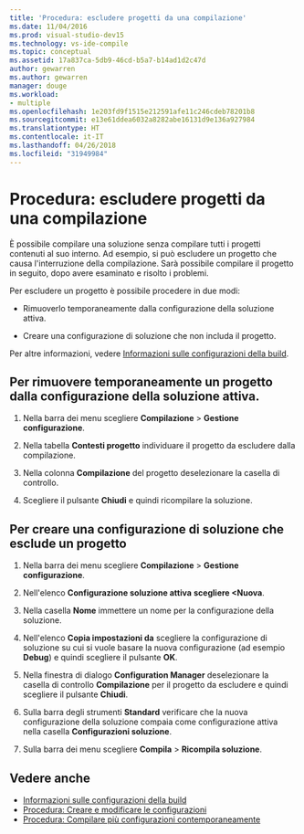 ```yaml
---
title: 'Procedura: escludere progetti da una compilazione'
ms.date: 11/04/2016
ms.prod: visual-studio-dev15
ms.technology: vs-ide-compile
ms.topic: conceptual
ms.assetid: 17a837ca-5db9-46cd-b5a7-b14ad1d2c47d
author: gewarren
ms.author: gewarren
manager: douge
ms.workload:
- multiple
ms.openlocfilehash: 1e203fd9f1515e212591afe11c246cdeb78201b8
ms.sourcegitcommit: e13e61ddea6032a8282abe16131d9e136a927984
ms.translationtype: HT
ms.contentlocale: it-IT
ms.lasthandoff: 04/26/2018
ms.locfileid: "31949984"
---
```

# <a name="how-to-exclude-projects-from-a-build"></a>Procedura: escludere progetti da una compilazione

È possibile compilare una soluzione senza compilare tutti i progetti contenuti al suo interno. Ad esempio, si può escludere un progetto che causa l'interruzione della compilazione. Sarà possibile compilare il progetto in seguito, dopo avere esaminato e risolto i problemi.

Per escludere un progetto è possibile procedere in due modi:

-   Rimuoverlo temporaneamente dalla configurazione della soluzione attiva.

-   Creare una configurazione di soluzione che non includa il progetto.

Per altre informazioni, vedere [Informazioni sulle configurazioni della build](../ide/understanding-build-configurations.md).

## <a name="to-temporarily-remove-a-project-from-the-active-solution-configuration"></a>Per rimuovere temporaneamente un progetto dalla configurazione della soluzione attiva.

1.  Nella barra dei menu scegliere **Compilazione** > **Gestione configurazione**.

2.  Nella tabella **Contesti progetto** individuare il progetto da escludere dalla compilazione.

3.  Nella colonna **Compilazione** del progetto deselezionare la casella di controllo.

4.  Scegliere il pulsante **Chiudi** e quindi ricompilare la soluzione.

## <a name="to-create-a-solution-configuration-that-excludes-a-project"></a>Per creare una configurazione di soluzione che esclude un progetto

1.  Nella barra dei menu scegliere **Compilazione** > **Gestione configurazione**.

2.  Nell'elenco **Configurazione soluzione attiva** **scegliere \<Nuova**.

3.  Nella casella **Nome** immettere un nome per la configurazione della soluzione.

4.  Nell'elenco **Copia impostazioni da** scegliere la configurazione di soluzione su cui si vuole basare la nuova configurazione (ad esempio **Debug**) e quindi scegliere il pulsante **OK**.

5.  Nella finestra di dialogo **Configuration Manager** deselezionare la casella di controllo **Compilazione** per il progetto da escludere e quindi scegliere il pulsante **Chiudi**.

6.  Sulla barra degli strumenti **Standard** verificare che la nuova configurazione della soluzione compaia come configurazione attiva nella casella **Configurazioni soluzione**.

7.  Sulla barra dei menu scegliere **Compila** > **Ricompila soluzione**.

## <a name="see-also"></a>Vedere anche

- [Informazioni sulle configurazioni della build](../ide/understanding-build-configurations.md)
- [Procedura: Creare e modificare le configurazioni](../ide/how-to-create-and-edit-configurations.md)
- [Procedura: Compilare più configurazioni contemporaneamente](../ide/how-to-build-multiple-configurations-simultaneously.md)